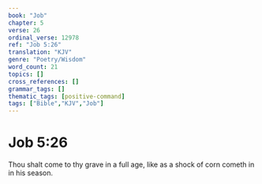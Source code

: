 ```yaml
---
book: "Job"
chapter: 5
verse: 26
ordinal_verse: 12978
ref: "Job 5:26"
translation: "KJV"
genre: "Poetry/Wisdom"
word_count: 21
topics: []
cross_references: []
grammar_tags: []
thematic_tags: [positive-command]
tags: ["Bible","KJV","Job"]
---
```


# Job 5:26

Thou shalt come to thy grave in a full age, like as a shock of corn cometh in in his season.
